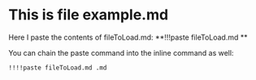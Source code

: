 # This is file example.md
Here I paste the contents of fileToLoad.md: **!!!paste fileToLoad.md **

You can chain the paste command into the inline command as well: 
```import
!!!!paste fileToLoad.md .md
```
